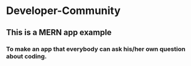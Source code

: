 # Developer-Community
## This is a MERN app example
### To make an app that everybody can ask his/her own question about coding.
